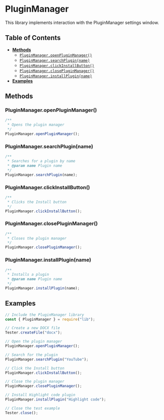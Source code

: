 # PluginManager

This library implements interaction with the PluginManager settings window.

## Table of Contents

-   [**Methods**](#methods)
    -   [`PluginManager.openPluginManager()`](#pluginmanageropenpluginmanager)
    -   [`PluginManager.searchPlugin(name)`](#pluginmanagersearchpluginname)
    -   [`PluginManager.clickInstallButton()`](#pluginmanagerclickinstallbutton)
    -   [`PluginManager.closePluginManager()`](#pluginmanagerclosepluginmanager)
    -   [`PluginManager.installPlugin(name)`](#pluginmanagerinstallpluginname)
-   [**Examples**](#examples)

## Methods

### PluginManager.openPluginManager()

```javascript
/**
 * Opens the plugin manager
 */
PluginManager.openPluginManager();
```

### PluginManager.searchPlugin(name)

```javascript
/**
 * Searches for a plugin by name
 * @param name Plugin name
 */
PluginManager.searchPlugin(name);
```

### PluginManager.clickInstallButton()

```javascript
/**
 * Clicks the Install button
 */
PluginManager.clickInstallButton();
```

### PluginManager.closePluginManager()

```javascript
/**
 * Closes the plugin manager
 */
PluginManager.closePluginManager();
```

### PluginManager.installPlugin(name)

```javascript
/**
 * Installs a plugin
 * @param name Plugin name
 */
PluginManager.installPlugin(name);
```

## Examples

```javascript
// Include the PluginManager library
const { PluginManager } = require("lib");

// Create a new DOCX file
Tester.createFile("docx");

// Open the plugin manager
PluginManager.openPluginManager();  

// Search for the plugin
PluginManager.searchPlugin("YouTube");

// Click the Install button
PluginManager.clickInstallButton();

// Close the plugin manager
PluginManager.closePluginManager();

// Install Highlight code plugin
PluginManager.installPlugin("Highlight code");

// Close the test example
Tester.close();
```
